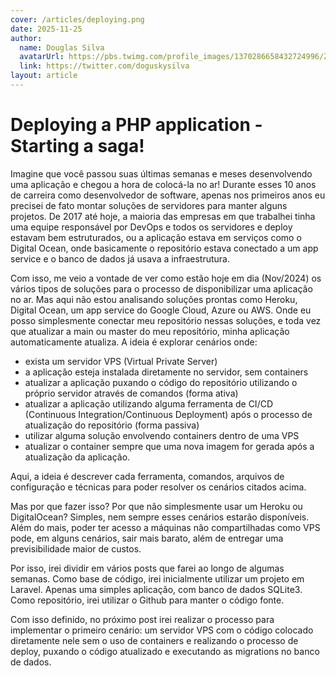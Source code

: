 ```yaml
---
cover: /articles/deploying.png
date: 2025-11-25
author:
  name: Douglas Silva
  avatarUrl: https://pbs.twimg.com/profile_images/1370286658432724996/ZMSDzzIi_400x400.jpg
  link: https://twitter.com/doguskysilva
layout: article
---
```


# Deploying a PHP application - Starting a saga!
Imagine que você passou suas últimas semanas e meses desenvolvendo uma aplicação e chegou a hora de colocá-la no ar! Durante esses 10 anos de carreira como desenvolvedor de software, apenas nos primeiros anos eu precisei de fato montar soluções de servidores para manter alguns projetos. De 2017 até hoje, a maioria das empresas em que trabalhei tinha uma equipe responsável por DevOps e todos os servidores e deploy estavam bem estruturados, ou a aplicação estava em serviços como o Digital Ocean, onde basicamente o repositório estava conectado a um app service e o banco de dados já usava a infraestrutura.

Com isso, me veio a vontade de ver como estão hoje em dia (Nov/2024) os vários tipos de soluções para o processo de disponibilizar uma aplicação no ar. Mas aqui não estou analisando soluções prontas como Heroku, Digital Ocean, um app service do Google Cloud, Azure ou AWS. Onde eu posso simplesmente conectar meu repositório nessas soluções, e toda vez que atualizar a main ou master do meu repositório, minha aplicação automaticamente atualiza. A ideia é explorar cenários onde:

- exista um servidor VPS (Virtual Private Server)
- a aplicação esteja instalada diretamente no servidor, sem containers
- atualizar a aplicação puxando o código do repositório utilizando o próprio servidor através de comandos (forma ativa)
- atualizar a aplicação utilizando alguma ferramenta de CI/CD (Continuous Integration/Continuous Deployment) após o processo de atualização do repositório (forma passiva)
- utilizar alguma solução envolvendo containers dentro de uma VPS
- atualizar o container sempre que uma nova imagem for gerada após a atualização da aplicação.

Aqui, a ideia é descrever cada ferramenta, comandos, arquivos de configuração e técnicas para poder resolver os cenários citados acima.

Mas por que fazer isso? Por que não simplesmente usar um Heroku ou DigitalOcean? Simples, nem sempre esses cenários estarão disponíveis. Além do mais, poder ter acesso a máquinas não compartilhadas como VPS pode, em alguns cenários, sair mais barato, além de entregar uma previsibilidade maior de custos.

Por isso, irei dividir em vários posts que farei ao longo de algumas semanas. Como base de código, irei inicialmente utilizar um projeto em Laravel. Apenas uma simples aplicação, com banco de dados SQLite3. Como repositório, irei utilizar o Github para manter o código fonte.

Com isso definido, no próximo post irei realizar o processo para implementar o primeiro cenário: um servidor VPS com o código colocado diretamente nele sem o uso de containers e realizando o processo de deploy, puxando o código atualizado e executando as migrations no banco de dados.
